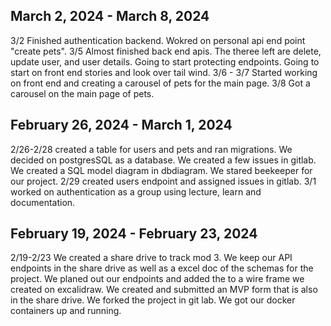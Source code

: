 


## March 2, 2024 - March 8, 2024

3/2 Finished authentication backend. Wokred on personal api end point "create pets".
3/5 Almost finished back end apis. The theree left are delete, update user, and user details. Going to start protecting endpoints.
    Going to start on front end stories and look over tail wind.
3/6 - 3/7 Started working on front end and creating a carousel of pets for the main page.
3/8 Got a carousel on the main page of pets.

## February 26, 2024 - March 1, 2024

2/26-2/28 created a table for users and pets and ran migrations. We decided on postgresSQL as a database. We created a few issues in gitlab. We created a SQL model diagram in dbdiagram. We stared beekeeper for our project.
2/29 created users endpoint and assigned issues in gitlab.
3/1 worked on authentication as a group using lecture, learn and documentation.


## February 19, 2024 - February 23, 2024

2/19-2/23 We created a share drive to track mod 3. We keep our API endpoints in the share drive as well as a excel doc of the schemas for the project. We planed out our endpoints and added the to a wire frame we created on excalidraw. We created and submitted an MVP form that is also in the share drive. We forked the project in git lab. We got our docker containers up and running.
